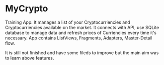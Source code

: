 # MyCrypto
Training App. It manages a list of your Cryptocurriencies and Cryptocurriencies available on the market.
It connects with API, use SQLite database to manage data and refresh prices of Curriencies every time it's necessary.
App contains ListViews, Fragments, Adapters, Master-Detail flow.

It is still not finished and have some fileds to improve but the main aim was to learn above features.
